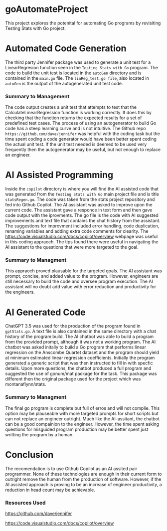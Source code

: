 # goAutomateProject
This project explores the potenital for automating Go programs by revisiting Testing Stats with Go project.

# Automated Code Generation
The third party Jennifer package was used to generate a unit test for a LinearRegresion function seen in the `Testing Stats with Go` program. The code to build the unit test is located in the `autoGen` directory and is contained in the `main.go` file. The `linReg_test.go file`, also located in `autoGen` is the output of the autogenerated unit test code.

### Summary to Management

The code output creates a unit test that attempts to test that the CalculateLinearRegression function is working correctly. It does this by checking that the function returns the expected results for a set of predefined test cases. The process of using an autogenerator to build Go code has a steep learning curve and is not intuitive. The Github repo `https://github.com/dave/jennifer` was helpful with the coding task but the time spent coding a code generator would have been better spent coding the actual unit test. If the unit test needed is deemed to be used very frequently then the autogenerator may be useful, but not enough to replace an engineer. 

# AI Assisted Programming

Inside the `copilot` directory is where you will find the AI assisted code that was generated from the `Testing Stats with Go` main project file and is title `statsRegen.go`. The code was taken from the stats project repository and fed into Github Copilot. The AI assistant was asked to improve upon the current code. The assistant gave a responce in text form and then gave code output with the iprovments. The go file is the code with AI suggested improvements and text file that contains the chat history from the assistant. The suggestions for improvment included error handling, code duplication, renaming variables and adding extra code comments for clearity. The https://code.visualstudio.com/docs/copilot/overview webpage was useful in this coding appraoch. The tips found there were useful in navigating the AI assistant to the questions that were more targeted to the goal.

### Summary to Managment

This appraoch proved plausable for the targeted goals. The AI assistant was prompt, concise, and added value to the program. However, engineers are still necessary to build the code and oversee program execution. The AI assistant will no doubt add value with error reduction and productivity for the engineers.

# AI Generated Code

ChatGPT 3.5 was used for the production of the program found in `gptStats.go`. A text file is also contained in the same directory with a chat history of the program build. The AI chatbot was able to build a program from the provided prompt, although it was not a working program. The AI chatbot was asked initally to build a Go program that performs linear regression on the Anscombe Quartet dataset and the program should yield at minimum estimated linear regression coefficients. Initially the program generated a generic script that was then instructed to fill in with specfic details. Upon more questions, the chatbot produced a full program and suggested the use of gonum/mat package for the task. This package was different then the original package used for the project which was montanaflynn/stats.

### Summary to Managment

The final go program is complete but full of erros and will not complie. This option may be plauseable with more targeted prompts for short scripts but can not replace an engineer outright. Much like the AI-assitant, the chatbot can be a good compainion to the engineer. However, the time spent asking questions for misguided program production may be better spent just writting the program by a human. 

# Conclusion

The recomendation is to use Github Copilot as an AI assited pair programmer. None of these technologies are enough in their current form to outright remove the human from the production of software. However, if the AI assisted approach is proving to be an increase of engineer productivity, a reduction in head count may be achievable.

### Resources Used
https://github.com/dave/jennifer

https://code.visualstudio.com/docs/copilot/overview